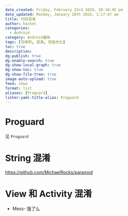 ```yaml
---
date_created: Friday, February 23rd 2019, 10:10:45 pm
date_updated: Monday, January 20th 2025, 1:17:47 am
title: 代码混淆
author: hacket
categories:
  - Android
category: Android基础
tags: [包体积, 混淆, 性能优化]
toc: true
description: 
dg-publish: true
dg-enable-search: true
dg-show-local-graph: true
dg-show-toc: true
dg-show-file-tree: true
image-auto-upload: true
feed: show
format: list
aliases: [Proguard]
linter-yaml-title-alias: Proguard
---
```


# Proguard

见 `Proguard`

# String 混淆

<https://github.com/MichaelRocks/paranoid>

# View 和 Activity 混淆

- Mess- 饿了么
